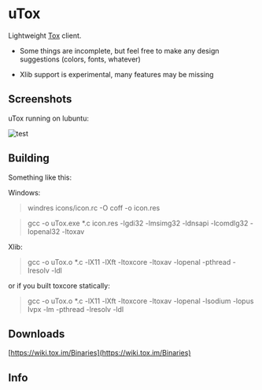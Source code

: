 # uTox

Lightweight [Tox](https://github.com/irungentoo/ProjectTox-Core) client.

* Some things are incomplete, but feel free to make any design suggestions (colors, fonts, whatever)

* Xlib support is experimental, many features may be missing

## Screenshots

uTox running on lubuntu:

![test](https://raw.github.com/notsecure/uTox/master/images/uTox.png "uTox running on lubuntu")


## Building

Something like this:

Windows:

>windres icons/icon.rc -O coff -o icon.res

>gcc -o uTox.exe *.c icon.res -lgdi32 -lmsimg32 -ldnsapi -lcomdlg32 -lopenal32 -ltoxav

Xlib:

>gcc -o uTox.o *.c -lX11 -lXft -ltoxcore -ltoxav -lopenal -pthread -lresolv -ldl

or if you built toxcore statically:

>gcc -o uTox.o *.c -lX11 -lXft -ltoxcore -ltoxav -lopenal -lsodium -lopus lvpx -lm  -pthread -lresolv -ldl

## Downloads

[https://wiki.tox.im/Binaries](https://wiki.tox.im/Binaries)

## Info



